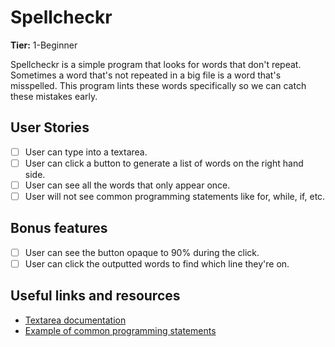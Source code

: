 # Spellcheckr

**Tier:** 1-Beginner

Spellcheckr is a simple program that looks for words that don't repeat. Sometimes a word that's not repeated in a big file
is a word that's misspelled. This program lints these words specifically so we can catch these mistakes early.

## User Stories

-   [ ] User can type into a textarea.
-   [ ] User can click a button to generate a list of words on the right hand side.
-   [ ] User can see all the words that only appear once.
-   [ ] User will not see common programming statements like for, while, if, etc.

## Bonus features

-   [ ] User can see the button opaque to 90% during the click.
-   [ ] User can click the outputted words to find which line they're on.

## Useful links and resources

-   [Textarea documentation](https://developer.mozilla.org/en-US/docs/Web/HTML/Element/textarea)
-   [Example of common programming statements](https://en.wikipedia.org/wiki/Statement_(computer_science))
